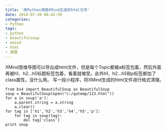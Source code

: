 ```yaml
---
title: '用Python清理XMind生成的html文件'
date: 2014-07-20 06:42:59
categories: 
- Python
tags: 
- python
- beautifulsoup
- xmind
- html
- 清理
---
```

XMind思维导图可以导出成html文件，但是每个Topic都被a标签包着，然后外面再被h1、h2...h5标题标签包着，看着就难受。此外h1、h2...h5和p标签都加了class属性，没什么用。
写一段小程序，将XMind生成的html文件进行格式清理。

```
from bs4 import BeautifulSoup as BeautifulSoup
soup = BeautifulSoup(open("c:/qutemp/123.html"))
for a in soup('a'):
    a.parent.string = a.string
    a.clear()
for tag in ['h1','h2','h3','h4','h5','p']:
    for tag in soup(tag):
        del tag['class']
print soup
```